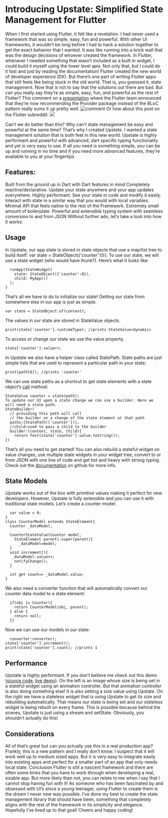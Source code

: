 # Introducing Upstate: Simplified State Management for Flutter

When I first started using Flutter, it felt like a revelation. I had never used a framework that was so simple, easy, fun and powerful. With other UI frameworks, it wouldn’t be long before I had to hack a solution together to get the exact behavior that I wanted. It was like running into a brick wall that was the design decisions of whoever created the framework. In Flutter, whenever I needed something that wasn’t included as a built in widget, I could build it myself using the lower level apis. Not only that, but I could do it fast and just by reading the documentation! Flutter created the new world of developer experience (DX).
But there’s one part of writing Flutter apps that still feels like being stuck in the old world. That is, you guessed it, state management. Now that is not to say that the solutions out there are bad. But can you really say they’re as simple, easy, fun, and powerful as the rest of Flutter? This comment on a [presentation](https://www.youtube.com/watch?v=d_m5csmrf7I) where the Flutter team announced that they’re now recommending the Provider package instead of the BLoC pattern really sums it up pretty well. 
![comment](https://miro.medium.com/max/1400/1*JUNm5S9He87LvH2L-NmGqQ.png) 
Or how about this post on the Flutter subreddit:
![](https://miro.medium.com/max/1400/1*gvdq13Za66eBP5lb7jL77w.jpeg) 
 
 Can’t we do better than this? Why can’t state management be easy and powerful at the same time? That’s why I created Upstate. I wanted a state management solution that is both feet in this new world. Upstate is highly performant and powerful with advanced, dart specific typing functionality and yet is very easy to use. If all you need is something simple, you can be up and running in no time and if you need more advanced features, they’re available to you at your fingertips
## Features:
Built from the ground up in Dart with Dart features in mind
Completely reactive/declarative. Update your state anywhere and your app updates everywhere.
Highly performant.
See your state in code and modify it easily.
Interact with state in a similar way that you would with local variables.
Minimal API that feels native to the rest of the Framework.
Extremely small amount of boilerplate.
Powerful and extensible typing system with seamless conversion to and from JSON
Without further ado, let’s take a look into how it works:

## Usage 
In Upstate, our app state is stored in state objects that use a map/list tree to build itself:
var state = StateObject({'counter':0});
To use our state, we will use a state widget (who would have thunk?). Here’s what it looks like:
```void main() {
  runApp(StateWidget(
    state: StateObject({'counter':0}),
    child: MyApp())
  );
}
```
That’s all we have to do to initialize our state! Getting our state from somewhere else in our app is just as simple.  

`var state = StateObject.of(context);`  

The values in our state are stored in StateValue objects.  

`print(state['counter'].runtimeType); //prints StateValue<dynamic>`   

To access or change our state we use the value property.  

```print(state['counter'].value); // prints 0;
state['counter'].value++;
```
In Upstate we also have a helper class called StatePath. State paths are just simple lists that are used to represent a particular path in your state:
```var path = StatePath(['counter']);
print(path[0]); //prints 'counter'
```
We can use state paths as a shortcut to get state elements with a state object’s [call](https://dart.dev/guides/language/language-tour#callable-classes) method:
```
StateValue counter = state(path);
To update our UI upon a state change we can use a builder. Here we will need a state path.
StateBuilder( 
  // providing this path will call 
  // the builder on a change of the state element at that path
  paths:[StatePath(['counter'])], 
  //child:used to pass a child to the builder 
  builder:(context, state, child){ 
    return Text(state['counter'].value.toString());
})
```
That’s all you need to get started! You can also rebuild a stateful widget on value changes, use multiple state widgets in your widget tree, convert to or from JSON with one line of code and get hot and heavy with strong typing. Check out the [documentation](https://github.com/jonaird/upstate) on github for more info.

## State Models
Upstate works out of the box with primitive values making it perfect for new developers. However, Upstate is fully extensible and you can use it with traditional state models. Let’s create a counter model:
```class Counter{ 
  var value = 0; 
} 
class CounterModel extends StateElement{
  Counter _dataModel; 
  
  CounterStateValue(Counter model, 
    StateElement parent):super(parent){ 
      _dataModel=model;
  } 
  void increment(){ 
   _dataModel.value++; 
    notifyChange();
  } 
  
  int get count=> _dataModel.value; 
}
```
We also need a converter function that will automatically convert our counter data model to a state element:
```StateElement converter(obj, parent){ 
  if(obj is Counter){ 
    return CounterModel(obj, parent);
  } else { 
    return null;
  }}
```
Now we can use our models in our state:
```var state = StateObject({'counter':Counter()}, 
  converter:converter);
state['counter'].increment();
print(state['counter'].count); //prints 1
```
## Performance
Upstate is highly performant. If you don’t believe me check out this demo ([source code](https://github.com/jonaird/upstate_performance_test), [live demo](https://jonaird.github.io/upstate_perf_test_public/)). On the left is an image whose size is being set in a stateful widget using an animation controller. But that animation controller is also doing something else! It is also setting a size value using Upstate. On the right we have a stateless widget that is using Upstate to get its size and rebuilding automatically. That means our state is being set and our stateless widget is being rebuilt on every frame. This is possible because behind the scenes, Upstate is just using a stream and setState. Obviously, you shouldn’t actually do this!

## Considerations
All of that’s great but can you actually use this in a real production app? Frankly, this is a new pattern and I really don’t know. I suspect that it will work well up to medium sized apps. But it is very easy to integrate easily into existing apps and perfect for a smaller part of an app that only needs local state.
Conclusion
Flutter is still a nascent framework and there are often some kinks that you have to work through when developing a real, sizable app. But more likely than not, you can relate to me when I say that I cannot stop having fun with it! As someone who has been fascinated by and obsessed with UI’s since a young teenager, using Flutter to create them is the dream I never new was possible. I’ve done my best to create the state management library that should have been, something that completely aligns with the rest of the framework in its simplicity and elegance. Hopefully I’ve lived up to that goal!
Cheers and happy coding!